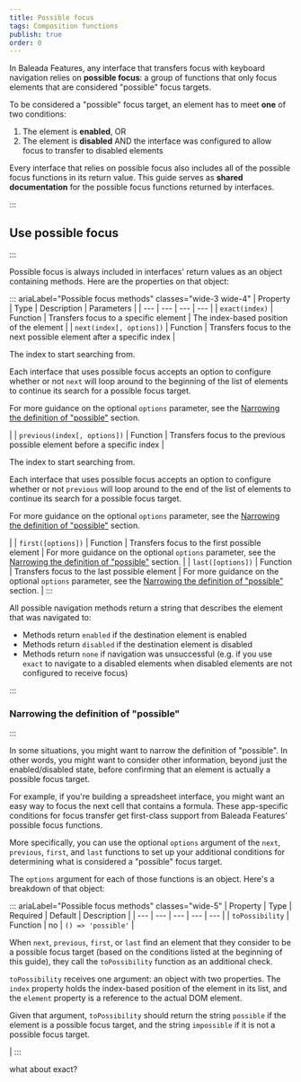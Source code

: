 ```yaml
---
title: Possible focus
tags: Composition functions
publish: true
order: 0
---
```


In Baleada Features, any interface that transfers focus with keyboard navigation relies on **possible focus**: a group of functions that only focus elements that are considered "possible" focus targets.

To be considered a "possible" focus target, an element has to meet **one** of two conditions:
1. The element is **enabled**, OR
2. The element is **disabled** AND the interface was configured to allow focus to transfer to disabled elements

Every interface that relies on possible focus also includes all of the possible focus functions in its return value. This guide serves as **shared documentation** for the possible focus functions returned by interfaces.


:::
## Use possible focus
:::

Possible focus is always included in interfaces' return values as an object containing methods. Here are the properties on that object:

::: ariaLabel="Possible focus methods" classes="wide-3 wide-4"
| Property | Type | Description | Parameters |
| --- | --- | --- | --- |
| `exact(index)` | Function | Transfers focus to a specific element | The index-based position of the element |
| `next(index[, options])` | Function | Transfers focus to the next possible element after a specific index | <p>The index to start searching from.</p><p>Each interface that uses possible focus accepts an option to configure whether or not `next` will loop around to the beginning of the list of elements to continue its search for a possible focus target.</p><p>For more guidance on the optional `options` parameter, see the [Narrowing the definition of "possible"](#narrowing-the-definition-of-possible) section.</p> |
| `previous(index[, options])` | Function | Transfers focus to the previous possible element before a specific index | <p>The index to start searching from.</p><p>Each interface that uses possible focus accepts an option to configure whether or not `previous` will loop around to the end of the list of elements to continue its search for a possible focus target.</p><p>For more guidance on the optional `options` parameter, see the [Narrowing the definition of "possible"](#narrowing-the-definition-of-possible) section.</p> |
| `first([options])` | Function | Transfers focus to the first possible element | For more guidance on the optional `options` parameter, see the [Narrowing the definition of "possible"](#narrowing-the-definition-of-possible) section. |
| `last([options])` | Function | Transfers focus to the last possible element | For more guidance on the optional `options` parameter, see the [Narrowing the definition of "possible"](#narrowing-the-definition-of-possible) section. |
:::

All possible navigation methods return a string that describes the element that was navigated to:
- Methods return `enabled` if the destination element is enabled
- Methods return `disabled` if the destination element is disabled
- Methods return `none` if navigation was unsuccessful (e.g. if you use `exact` to navigate to a disabled elements when disabled elements are not configured to receive focus)


:::
### Narrowing the definition of "possible" 
:::

In some situations, you might want to narrow the definition of "possible". In other words, you might want to consider other information, beyond just the enabled/disabled state, before confirming that an element is actually a possible focus target.

For example, if you're building a spreadsheet interface, you might want an easy way to focus the next cell that contains a formula. These app-specific conditions for focus transfer get first-class support from Baleada Features' possible focus functions.

More specifically, you can use the optional `options` argument of the `next`, `previous`, `first`, and `last` functions to set up your additional conditions for determining what is considered a "possible" focus target.

The `options` argument for each of those functions is an object. Here's a breakdown of that object:

::: ariaLabel="Possible focus methods" classes="wide-5"
| Property | Type | Required | Default | Description |
| --- | --- | --- | --- | --- |
| `toPossibility` | Function | no | `() => 'possible'` | <p>When `next`, `previous`, `first`, or `last` find an element that they consider to be a possible focus target (based on the conditions listed at the beginning of this guide), they call the `toPossibility` function as an additional check.</p><p>`toPossibility` receives one argument: an object with two properties. The `index` property holds the index-based position of the element in its list, and the `element` property is a reference to the actual DOM element.</p><p>Given that argument, `toPossibility` should return the string `possible` if the element is a possible focus target, and the string `impossible` if it is not a possible focus target.</p> |
:::

what about exact?
